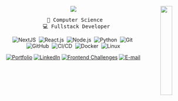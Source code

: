 <div align="center">
<img src="https://i.pinimg.com/736x/96/bd/31/96bd31d2b45fb45a378824f297c6e68e.jpg" width="25%" align="right" />
  
<img src="https://readme-typing-svg.demolab.com?font=Fira+Code&pause=10000&color=white&width=435&center=true&vCenter=true&lines=Hi!+I'm+Daniel"/>
</br>

<pre>
  💼 Computer Science 
  💻 Fullstack Developer
</pre>

![NextJS](https://img.shields.io/badge/-NextJS-0D1117?style=for-the-badge&logo=next.js&labelColor=0D1117)&nbsp;
![React.js](https://img.shields.io/badge/-ReactJs-7ED2FD?logo=react&logoColor=white&style=for-the-badge&color=0D1117)&nbsp;
![Node.js](https://img.shields.io/badge/-Node.js-0D1117?style=for-the-badge&logo=node.js&labelColor=0D1117)&nbsp;
![Python](https://img.shields.io/badge/-Python-0D1117?style=for-the-badge&logo=python&logoColor=3776AB&labelColor=0D1117)&nbsp;
![Git](https://img.shields.io/badge/-Git-0D1117?style=for-the-badge&logo=git&logoColor=F05032&labelColor=0D1117)&nbsp;
![GitHub](https://img.shields.io/badge/-GitHub-0D1117?style=for-the-badge&logo=github&logoColor=white&labelColor=0D1117)&nbsp;
![CI/CD](https://img.shields.io/badge/-CI%2FCD-0D1117?style=for-the-badge&logo=githubactions&logoColor=2088FF&labelColor=0D1117)&nbsp;
![Docker](https://img.shields.io/badge/-Docker-0D1117?style=for-the-badge&logo=docker&logoColor=2496ED&labelColor=0D1117)&nbsp;
![Linux](https://img.shields.io/badge/-Linux-0D1117?style=for-the-badge&logo=linux&logoColor=FCC624&labelColor=0D1117)






[![Portfolio](https://img.shields.io/badge/Site-4271bd.svg?logo=vercel&logoColor=white)](https://www.danielmunier.com.br) 
[![LinkedIn](https://custom-icon-badges.demolab.com/badge/LinkedIn-0A66C2?logo=linkedin-white&logoColor=fff)](https://www.linkedin.com/in/daniel-munier)
[![Frontend Challenges](https://img.shields.io/badge/Frontend_Mentor-446078?style=flat&logo=frontendmentor)](https://www.frontendmentor.io/profile/danielmunier)
[![E-mail](https://img.shields.io/badge/idanielmunier@gmail.com-5865F2?logo=gmail&logoColor=white)](mailto:idanielmunier@gmail.com)




